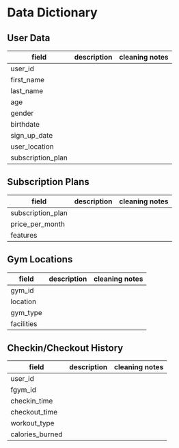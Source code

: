 # Data Dictionary

## User Data

| field | description | cleaning notes |
| ------| ----------- | -------------- |
| user_id |  |  |
| first_name |  |  |
| last_name |  |  |
| age |  |  |
| gender |  |  |
| birthdate |  |  |
| sign_up_date |  |  |
| user_location |  |  |
| subscription_plan |  |  |

## Subscription Plans

| field | description | cleaning notes |
| ------| ----------- | -------------- |
| subscription_plan |  |  |
| price_per_month |  |  |
| features |  |  |

## Gym Locations 

| field | description | cleaning notes |
| ------| ----------- | -------------- |
| gym_id |  |  |
| location |  |  |
| gym_type |  |  |
| facilities |  |  |

## Checkin/Checkout History

| field | description | cleaning notes |
| ------| ----------- | -------------- |
| user_id |  |  |
| fgym_id |  |  |
| checkin_time |  |  |
| checkout_time |  |  |
| workout_type |  |  |
| calories_burned |  |  |

 